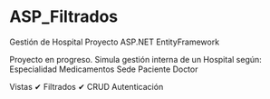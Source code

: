 # ASP_Filtrados
Gestión de Hospital Proyecto ASP.NET EntityFramework

Proyecto en progreso. Simula gestión interna de un Hospital según:
Especialidad
Medicamentos
Sede
Paciente
Doctor

Vistas ✔
Filtrados ✔
CRUD
Autenticación
